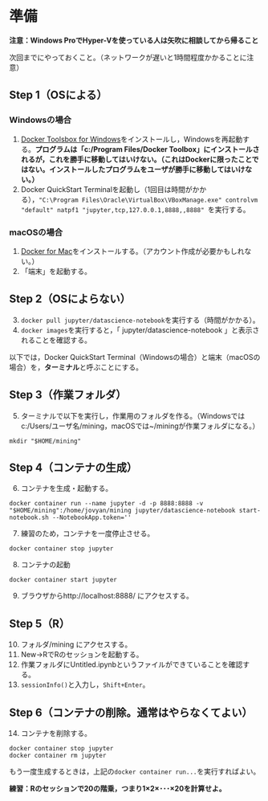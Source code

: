 # 準備

**注意：Windows ProでHyper-Vを使っている人は矢吹に相談してから帰ること**

次回までにやっておくこと。（ネットワークが遅いと1時間程度かかることに注意）

## Step 1（OSによる）

### Windowsの場合

1. [Docker Toolsbox for Windows](https://docs.docker.com/toolbox/toolbox_install_windows/)をインストールし，Windowsを再起動する。**プログラムは「c:/Program Files/Docker Toolbox」にインストールされるが，これを勝手に移動してはいけない。（これはDockerに限ったことではない。インストールしたプログラムをユーザが勝手に移動してはいけない。）**
2. Docker QuickStart Terminalを起動し（1回目は時間がかかる），`"C:\Program Files\Oracle\VirtualBox\VBoxManage.exe" controlvm "default" natpf1 "jupyter,tcp,127.0.0.1,8888,,8888"
`を実行する。

### macOSの場合
1. [Docker for Mac](https://store.docker.com/editions/community/docker-ce-desktop-mac)をインストールする。（アカウント作成が必要かもしれない。）
2. 「端末」を起動する。

## Step 2（OSによらない）

3. `docker pull jupyter/datascience-notebook`を実行する（時間がかかる）。
4. `docker images`を実行すると，「 jupyter/datascience-notebook 」と表示されることを確認する。

以下では，Docker QuickStart Terminal（Windowsの場合）と端末（macOSの場合）を，**ターミナル**と呼ぶことにする。

## Step 3（作業フォルダ）

5. ターミナルで以下を実行し，作業用のフォルダを作る。（Windowsではc:/Users/ユーザ名/mining，macOSでは~/miningが作業フォルダになる。）

```{bash}
mkdir "$HOME/mining"
```

## Step 4（コンテナの生成）

6. コンテナを生成・起動する。

```{bash}
docker container run --name jupyter -d -p 8888:8888 -v "$HOME/mining":/home/jovyan/mining jupyter/datascience-notebook start-notebook.sh --NotebookApp.token=''
```

7. 練習のため，コンテナを一度停止させる。

```{bash}
docker container stop jupyter
```

8. コンテナの起動

```{bash}
docker container start jupyter
```

9. ブラウザからhttp://localhost:8888/ にアクセスする。

## Step 5（R）

10. フォルダ/mining にアクセスする。
11. New→RでRのセッションを起動する。
12. 作業フォルダにUntitled.ipynbというファイルができていることを確認する。
13. `sessionInfo()`と入力し，`Shift+Enter`。

## Step 6（コンテナの削除。通常はやらなくてよい）

14. コンテナを削除する。

```{bash}
docker container stop jupyter
docker container rm jupyter
```

もう一度生成するときは，上記の`docker container run...`を実行すればよい。

**練習：Rのセッションで20の階乗，つまり1×2×･･･×20を計算せよ。**
